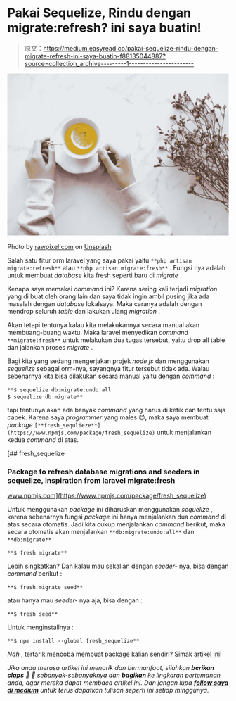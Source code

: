 # Pakai Sequelize, Rindu dengan migrate:refresh? ini saya buatin!

> 原文：<https://medium.easyread.co/pakai-sequelize-rindu-dengan-migrate-refresh-ini-saya-buatin-f88135044887?source=collection_archive---------1----------------------->

![](img/014111afef32f2b2b3c15d14928b6bbb.png)

Photo by [rawpixel.com](https://unsplash.com/photos/FB_3777IC10?utm_source=unsplash&utm_medium=referral&utm_content=creditCopyText) on [Unsplash](https://unsplash.com/search/photos/refresh?utm_source=unsplash&utm_medium=referral&utm_content=creditCopyText)

Salah satu fitur orm laravel yang saya pakai yaitu `**php artisan migrate:refresh**` atau `**php artisan migrate:fresh**` . Fungsi nya adalah untuk membuat *database* kita fresh seperti baru di *migrate* .

Kenapa saya memakai *command* ini?
Karena sering kali terjadi *migration* yang di buat oleh orang lain dan saya tidak ingin ambil pusing jika ada masalah dengan *database* lokalsaya. Maka caranya adalah dengan mendrop seluruh *table* dan lakukan ulang *migration* .

Akan tetapi tentunya kalau kita melakukannya secara manual akan membuang-buang waktu. Maka laravel menyedikan *command* `**migrate:fresh**` untuk melakukan dua tugas tersebut, yaitu drop all table dan jalankan proses *migrate* .

Bagi kita yang sedang mengerjakan projek *node js* dan menggunakan *sequelize* sebagai orm-nya, sayangnya fitur tersebut tidak ada. Walau sebenarnya kita bisa dilakukan secara manual yaitu dengan *command* :

```
**$ sequelize db:migrate:undo:all
$ sequelize db:migrate**
```

tapi tentunya akan ada banyak *command* yang harus di ketik dan tentu saja capek. Karena saya *programmer* yang males 😈, maka saya membuat *package* `[**fresh_sequlieze**](https://www.npmjs.com/package/fresh_sequelize)` untuk menjalankan kedua *command* di atas.

[](https://www.npmjs.com/package/fresh_sequelize) [## fresh_sequelize

### Package to refresh database migrations and seeders in sequelize, inspiration from laravel migrate:fresh

www.npmjs.com](https://www.npmjs.com/package/fresh_sequelize) 

Untuk menggunakan *package* ini diharuskan menggunakan *sequelize* , karena sebenarnya fungsi *package* ini hanya menjalankan dua *command* di atas secara otomatis. Jadi kita cukup menjalankan *command* berikut, maka secara otomatis akan menjalankan `**db:migrate:undo:all**` dan `**db:migrate**`

```
**$ fresh migrate**
```

Lebih singkatkan? Dan kalau mau sekalian dengan *seeder-* nya, bisa dengan *command* berikut :

```
**$ fresh migrate seed**
```

atau hanya mau *seeder-* nya aja, bisa dengan :

```
**$ fresh seed**
```

Untuk menginstallnya :

```
**$ npm install --global fresh_sequelize**
```

*Nah* , tertarik mencoba membuat package kalian sendiri? Simak [artikel ini!](https://medium.com/easyread/cara-buat-package-node-js-sendiri-6c8b91f5c2cf)

*Jika anda merasa artikel ini menarik dan bermanfaat, silahkan* ***berikan claps*** *👏 👏 sebanyak-sebanyaknya dan* ***bagikan*** *ke lingkaran pertemanan anda, agar mereka dapat membaca artikel ini. Dan jangan lupa* [***follow saya di medium***](https://medium.com/@haidarafifmaulana) *untuk terus dapatkan tulisan seperti ini setiap minggunya.*